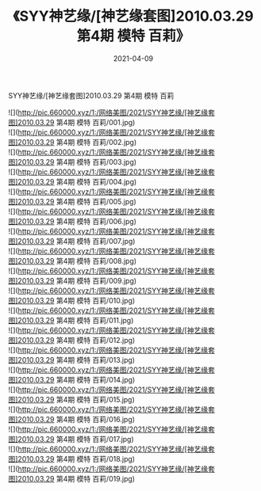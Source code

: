 ﻿---
layout: post
title:  《SYY神艺缘/[神艺缘套图]2010.03.29 第4期 模特 百莉》
date:   2021-04-09
img: http://pic.660000.xyz/1:/网络美图/2021/SYY神艺缘/[神艺缘套图]2010.03.29 第4期 模特 百莉/000.jpg
categories: [美女, 清纯, 唯美]
---

SYY神艺缘/[神艺缘套图]2010.03.29 第4期 模特 百莉

 ![](http://pic.660000.xyz/1:/网络美图/2021/SYY神艺缘/[神艺缘套图]2010.03.29 第4期 模特 百莉/001.jpg) <br>![](http://pic.660000.xyz/1:/网络美图/2021/SYY神艺缘/[神艺缘套图]2010.03.29 第4期 模特 百莉/002.jpg) <br>![](http://pic.660000.xyz/1:/网络美图/2021/SYY神艺缘/[神艺缘套图]2010.03.29 第4期 模特 百莉/003.jpg) <br>![](http://pic.660000.xyz/1:/网络美图/2021/SYY神艺缘/[神艺缘套图]2010.03.29 第4期 模特 百莉/004.jpg) <br>![](http://pic.660000.xyz/1:/网络美图/2021/SYY神艺缘/[神艺缘套图]2010.03.29 第4期 模特 百莉/005.jpg) <br>![](http://pic.660000.xyz/1:/网络美图/2021/SYY神艺缘/[神艺缘套图]2010.03.29 第4期 模特 百莉/006.jpg) <br>![](http://pic.660000.xyz/1:/网络美图/2021/SYY神艺缘/[神艺缘套图]2010.03.29 第4期 模特 百莉/007.jpg) <br>![](http://pic.660000.xyz/1:/网络美图/2021/SYY神艺缘/[神艺缘套图]2010.03.29 第4期 模特 百莉/008.jpg) <br>![](http://pic.660000.xyz/1:/网络美图/2021/SYY神艺缘/[神艺缘套图]2010.03.29 第4期 模特 百莉/009.jpg) <br>![](http://pic.660000.xyz/1:/网络美图/2021/SYY神艺缘/[神艺缘套图]2010.03.29 第4期 模特 百莉/010.jpg) <br>![](http://pic.660000.xyz/1:/网络美图/2021/SYY神艺缘/[神艺缘套图]2010.03.29 第4期 模特 百莉/011.jpg) <br>![](http://pic.660000.xyz/1:/网络美图/2021/SYY神艺缘/[神艺缘套图]2010.03.29 第4期 模特 百莉/012.jpg) <br>![](http://pic.660000.xyz/1:/网络美图/2021/SYY神艺缘/[神艺缘套图]2010.03.29 第4期 模特 百莉/013.jpg) <br>![](http://pic.660000.xyz/1:/网络美图/2021/SYY神艺缘/[神艺缘套图]2010.03.29 第4期 模特 百莉/014.jpg) <br>![](http://pic.660000.xyz/1:/网络美图/2021/SYY神艺缘/[神艺缘套图]2010.03.29 第4期 模特 百莉/015.jpg) <br>![](http://pic.660000.xyz/1:/网络美图/2021/SYY神艺缘/[神艺缘套图]2010.03.29 第4期 模特 百莉/016.jpg) <br>![](http://pic.660000.xyz/1:/网络美图/2021/SYY神艺缘/[神艺缘套图]2010.03.29 第4期 模特 百莉/017.jpg) <br>![](http://pic.660000.xyz/1:/网络美图/2021/SYY神艺缘/[神艺缘套图]2010.03.29 第4期 模特 百莉/018.jpg) <br>![](http://pic.660000.xyz/1:/网络美图/2021/SYY神艺缘/[神艺缘套图]2010.03.29 第4期 模特 百莉/019.jpg) <br>